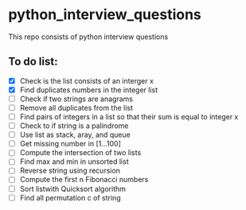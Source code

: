 # python_interview_questions
This repo consists of python interview questions

## To do list:
- [x] Check is the list consists of an interger x  
- [x] Find duplicates numbers in the integer list
- [ ] Check if two strings are anagrams
- [ ] Remove all duplicates from the list
- [ ] Find pairs of integers in a list so that their sum is equal to integer x
- [ ] Check to if  string is a palindrome
- [ ] Use list as stack, aray, and queue
- [ ] Get missing number in [1...100]
- [ ] Compute the intersection of two lists
- [ ] Find max and min in unsorted list
- [ ] Reverse string using recursion
- [ ] Compute the first n Fibonacci numbers
- [ ] Sort listwith Quicksort algorithm
- [ ] Find all permutation c of string
